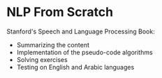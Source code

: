 # NLP From Scratch
Stanford's Speech and Language Processing Book:
- Summarizing the content
- Implementation of the pseudo-code algorithms
- Solving exercises
- Testing on English and Arabic languages
